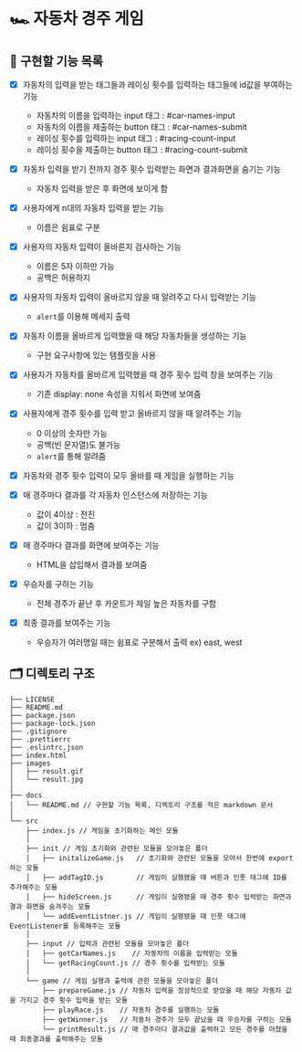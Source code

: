 # 🏎️ 자동차 경주 게임

## 📝 구현할 기능 목록

- [X] 자동차의 입력을 받는 태그들과 레이싱 횟수를 입력하는 태그들에 id값을 부여하는 기능
   - 자동차의 이름을 입력하는 input 태그 : #car-names-input
   - 자동차의 이름을 제출하는 button 태그 : #car-names-submit
   - 레이싱 횟수를 입력하는 input 태그 : #racing-count-input
   - 레이싱 횟수을 제출하는 button 태그 : #racing-count-submit
   
- [X] 자동차 입력을 받기 전까지 경주 횟수 입력받는 화면과 결과화면을 숨기는 기능
   - 자동차 입력을 받은 후 화면에 보이게 함
   
- [X] 사용자에게 n대의 자동차 입력을 받는 기능
   - 이름은 쉼표로 구분
   
- [X] 사용자의 자동차 입력이 올바른지 검사하는 기능
   - 이름은 5자 이하만 가능
   - 공백은 허용하지 
   
- [X] 사용자의 자동차 입력이 올바르지 않을 때 알려주고 다시 입력받는 기능
   - ```alert```를 이용해 메세지 출력
   
- [X] 자동차 이름을 올바르게 입력했을 때 해당 자동차들을 생성하는 기능
   - 구현 요구사항에 있는 템플릿을 사용
   
- [X] 사용자가 자동차를 올바르게 입력했을 때 경주 횟수 입력 창을 보여주는 기능
   - 기존 display: none 속성을 지워서 화면에 보여줌
   
- [X] 사용자에게 경주 횟수를 입력 받고 올바르지 않을 때 알려주는 기능
   - 0 이상의 숫자만 가능
   - 공백(빈 문자열)도 불가능
   - ```alert```를 통해 알려줌
   
- [X] 자동차와 경주 횟수 입력이 모두 올바를 때 게임을 실행하는 기능

- [X] 매 경주마다 결과를 각 자동차 인스턴스에 저장하는 기능
    - 값이 4이상 : 전진
    - 값이 3이하 : 멈춤
    
- [X] 매 경주마다 결과를 화면에 보여주는 기능
    - HTML을 삽입해서 결과를 보여줌
    
- [X] 우승자를 구하는 기능
    - 전체 경주가 끝난 후 카운트가 제일 높은 자동차를 구함
    
- [X] 최종 결과를 보여주는 기능
    - 우승자가 여러명일 때는 쉼표로 구분해서 출력 ex) east, west 

## 🗂 디렉토리 구조
```plaintext
├── LICENSE
├── README.md
├── package.json
├── package-lock.json
├── .gitignore
├── .prettierrc
├── .eslintrc.json
├── index.html
├── images
│   ├── result.gif
│   └── result.jpg
│
├── docs
│   └── README.md // 구현할 기능 목록, 디렉토리 구조를 적은 markdown 문서
│
└── src
    ├── index.js // 게임을 초기화하는 메인 모듈
    │
    ├── init // 게임 초기화와 관련된 모듈을 모아놓은 폴더
    │   ├── initalizeGame.js   // 초기화와 관련된 모듈을 모아서 한번에 export하는 모듈
    │   ├── addTagID.js        // 게임이 실행됐을 때 버튼과 인풋 태그에 ID를 추가해주는 모듈
    │   ├── hideScreen.js      // 게임이 실행됐을 때 경주 횟수 입력받는 화면과 결과 화면을 숨겨주는 모듈
    │   └── addEventListner.js // 게임이 실행됐을 때 인풋 태그에 EventListener를 등록해주는 모듈
    │
    ├── input // 입력과 관련된 모듈을 모아놓은 폴더
    │   ├── getCarNames.js    // 자동차의 이름을 입력받는 모듈
    │   └── getRacingCount.js // 경주 횟수를 입력받는 모듈
    │
    └── game // 게임 실행과 출력에 관한 모듈을 모아놓은 폴더
        ├── prepareGame.js // 자동차 입력을 정상적으로 받았을 때 해당 자동차 값을 가지고 경주 횟수 입력을 받는 모듈
        ├── playRace.js    // 자동차 경주를 실행하는 모듈
        ├── getWinner.js   // 자동차 경주가 모두 끝났을 때 우승자를 구하는 모듈
        └── printResult.js // 매 경주마다 결과값을 출력하고 모든 경주를 마쳤을 때 최종결과를 출력해주는 모듈
```
